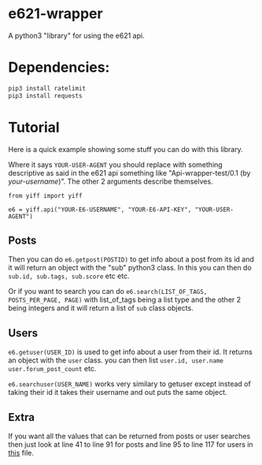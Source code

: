 # e621-wrapper
A python3 "library" for using the e621 api.

# Dependencies:

```bash
pip3 install ratelimit
pip3 install requests
```

# Tutorial

Here is a quick example showing some stuff you can do with this library.

Where it says `YOUR-USER-AGENT` you should replace with something descriptive as said in the e621 api something like "Api-wrapper-test/0.1 (by *your-username*)". The other 2 arguments describe themselves.

```python3
from yiff import yiff

e6 = yiff.api("YOUR-E6-USERNAME", "YOUR-E6-API-KEY", "YOUR-USER-AGENT")
```

## Posts

Then you can do `e6.getpost(POSTID)` to get info about a post from its id and it will return an object with the "sub" python3 class. In this you can then do `sub.id, sub.tags, sub.score` etc etc.

Or if you want to search you can do `e6.search(LIST_OF_TAGS, POSTS_PER_PAGE, PAGE)` with list_of_tags being a list type and the other 2 being integers and it will return a list of `sub` class objects.

## Users

`e6.getuser(USER_ID)` is used to get info about a user from their id. It returns an object with the `user` class. you can then list `user.id, user.name user.forum_post_count` etc.

`e6.searchuser(USER_NAME)` works very similary to getuser except instead of taking their id it takes their username and out puts the same object.

## Extra

If you want all the values that can be returned from posts or user searches then just look at line 41 to line 91 for posts and line 95 to line 117 for users in [this](https://github.com/Blobadoodle/e621-wrapper/blob/main/yiff.py) file.
